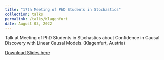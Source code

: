 ```yaml
---
title: "17th Meeting of PhD Students in Stochastics"
collection: talks
permalink: /talks/Klagenfurt
date: August 03, 2022
---
```


Talk at Meeting of PhD Students in Stochastics about Confidence in Causal Discovery with Linear Causal Models. (Klagenfurt, Austria)

[Download Slides here](http://davidstrieder.github.io/files/klagenfurt_strieder.pdf)
